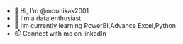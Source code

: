 - 👋 Hi, I’m @mounikak2001
- 👀 I'm a data enthusiast
- 🌱 I’m currently learning PowerBI,Advance Excel,Python
- 📫 Connect with me on linkedIn


<!---
mounikak2001/mounikak2001 is a ✨ special ✨ repository because its `README.md` (this file) appears on your GitHub profile.
You can click the Preview link to take a look at your changes.
--->
